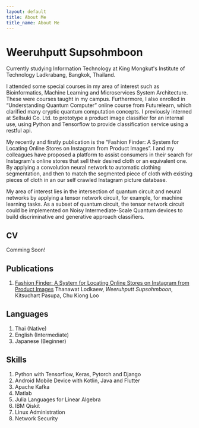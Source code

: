 ```yaml
---
layout: default
title: About Me
title_name: About Me
---
```


# Weeruhputt Supsohmboon

Currently studying Information Technology at King Mongkut's Institute of Technology Ladkrabang, Bangkok, Thailand.

I attended some special courses in my area of interest such as Bioinformatics, Machine Learning and Microservices System Architecture. These were courses taught in my campus. Furthermore, I also enrolled in “Understanding Quantum Computer” online course from Futurelearn, which clarified many cryptic quantum computation concepts. I previously interned at Sellsuki Co. Ltd. to prototype a product image classifier for an internal use, using Python and Tensorflow to provide classification service using a restful api.

My recently and firstly publication is the “Fashion Finder: A System for Locating Online Stores on Instagram from Product Images”. I and my colleagues have proposed a platform to assist consumers in their search for Instagram's online stores that sell their desired cloth or an equivalent one. By applying a convolution neural network to automatic clothing segmentation, and then to match the segmented piece of cloth with existing pieces of cloth in an our self crawled Instagram picture database.

My area of interest lies in the intersection of quantum circuit and neural networks by applying a tensor network circuit, for example, for machine learning tasks. 
As a subset of quantum circuit, the tensor network circuit could be implemented on Noisy Intermediate-Scale Quantum devices to build discriminative and generative approach classifiers.

## CV

Comming Soon!

## Publications

1. [Fashion Finder: A System for Locating Online Stores on Instagram from Product Images](https://ieeexplore.ieee.org/document/8534871) Thanawat Lodkaew, *Weeruhputt Supsohmboon*, Kitsuchart Pasupa, Chu Kiong Loo

## Languages

1. Thai (Native)
1. English (Intermediate)
1. Japanese (Beginner)

## Skills

1. Python with Tensorflow, Keras, Pytorch and Django
1. Android Mobile Device with Kotlin, Java and Flutter
1. Apache Kafka
1. Matlab
1. Julia Languages for Linear Algebra
1. IBM Qiskit
1. Linux Administration
1. Network Security
